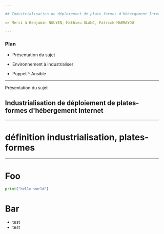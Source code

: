 ```yaml
---

## Industrialisation de déploiement de plate-formes d'hébergement Internet

>> Merci à Benjamin NGUYEN, Mathieu BLANC, Patrick MARMAYOU

---
```


### Plan

<ul>
<li><p class="fragment">Présentation du sujet</p></li>
<li><p class="fragment">Environnement à industrialiser</p></li>
<li><p class="fragment">Puppet ^ Ansible </p></li>
</ul>

---

Présentation du sujet

<h2><span class="fragment"><span class=fragment">Industrialisation</span></span><span class="fragment"> de déploiement de plates-formes</span><span class="fragment"> d'hébergement Internet</span></h2>

---

# définition industrialisation, plates-formes

---

# Foo
```python
print("hello world")
```
# Bar
* test
* test
